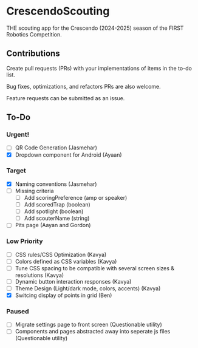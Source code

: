 # CrescendoScouting
THE scouting app for the Crescendo (2024-2025) season of the FIRST Robotics Competition.

## Contributions
Create pull requests (PRs) with your implementations of items in the to-do list.

Bug fixes, optimizations, and refactors PRs are also welcome.

Feature requests can be submitted as an issue.

## To-Do

### Urgent!
- [ ] QR Code Generation (Jasmehar)
- [x] Dropdown component for Android (Ayaan)

### Target
- [x] Naming conventions (Jasmehar)
- [ ] Missing criteria
  - [ ] Add scoringPreference (amp or speaker)
  - [ ] Add scoredTrap (boolean) 
  - [ ] Add spotlight (boolean)
  - [ ] Add scouterName (string)
- [ ] Pits page (Aayan and Gordon)

### Low Priority
- [ ] CSS rules/CSS Optimization (Kavya)
- [ ] Colors defined as CSS variables (Kavya)
- [ ] Tune CSS spacing to be compatible with several screen sizes & resolutions (Kavya)
- [ ] Dynamic button interaction responses (Kavya)
- [ ] Theme Design (Light/dark mode, colors, accents) (Kavya)
- [x] Switcing display of points in grid (Ben)

### Paused
- [ ] Migrate settings page to front screen (Questionable utility)
- [ ] Components and pages abstracted away into seperate js files (Questionable utility)
